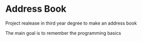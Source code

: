 # Address Book
Project realease in third year degree to make an address book 

The main goal is to remember the programming basics
